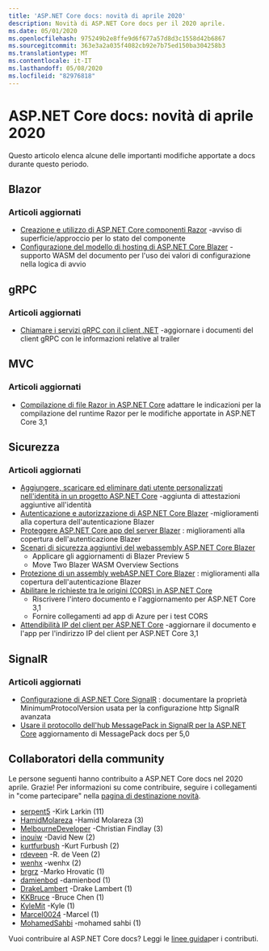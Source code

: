 ```yaml
---
title: 'ASP.NET Core docs: novità di aprile 2020'
description: Novità di ASP.NET Core docs per il 2020 aprile.
ms.date: 05/01/2020
ms.openlocfilehash: 975249b2e8ffe9d6f677a57d8d3c1558d42b6867
ms.sourcegitcommit: 363e3a2a035f4082cb92e7b75ed150ba304258b3
ms.translationtype: MT
ms.contentlocale: it-IT
ms.lasthandoff: 05/08/2020
ms.locfileid: "82976818"
---
```

# <a name="aspnet-core-docs-whats-new-for-april-2020"></a>ASP.NET Core docs: novità di aprile 2020

Questo articolo elenca alcune delle importanti modifiche apportate a docs durante questo periodo.

## <a name="blazor"></a>Blazor

### <a name="updated-articles"></a>Articoli aggiornati

- [Creazione e utilizzo di ASP.NET Core componenti Razor](../blazor/components.md) -avviso di superficie/approccio per lo stato del componente
- [Configurazione del modello di hosting di ASP.NET Core Blazer](../blazor/hosting-model-configuration.md) -supporto WASM del documento per l'uso dei valori di configurazione nella logica di avvio

## <a name="grpc"></a>gRPC

### <a name="updated-articles"></a>Articoli aggiornati

- [Chiamare i servizi gRPC con il client .NET](../grpc/client.md) -aggiornare i documenti del client gRPC con le informazioni relative al trailer

## <a name="mvc"></a>MVC

### <a name="updated-articles"></a>Articoli aggiornati

- [Compilazione di file Razor in ASP.NET Core](../mvc/views/view-compilation.md) adattare le indicazioni per la compilazione del runtime Razor per le modifiche apportate in ASP.NET Core 3,1

## <a name="security"></a>Sicurezza

### <a name="updated-articles"></a>Articoli aggiornati

- [Aggiungere, scaricare ed eliminare dati utente personalizzati nell'identità in un progetto ASP.NET Core](../security/authentication/add-user-data.md) -aggiunta di attestazioni aggiuntive all'identità
- [Autenticazione e autorizzazione di ASP.NET Core Blazer](../security/blazor/index.md) -miglioramenti alla copertura dell'autenticazione Blazer
- [Proteggere ASP.NET Core app del server Blazer](../security/blazor/server/index.md) : miglioramenti alla copertura dell'autenticazione Blazer
- [Scenari di sicurezza aggiuntivi del webassembly ASP.NET Core Blazer](../security/blazor/webassembly/additional-scenarios.md)
  - Applicare gli aggiornamenti di Blazer Preview 5
  - Move Two Blazer WASM Overview Sections
- [Protezione di un assembly webASP.NET Core Blazer](../security/blazor/webassembly/index.md) : miglioramenti alla copertura dell'autenticazione Blazer
- [Abilitare le richieste tra le origini (CORS) in ASP.NET Core](../security/cors.md)
  - Riscrivere l'intero documento e l'aggiornamento per ASP.NET Core 3,1
  - Fornire collegamenti ad app di Azure per i test CORS
- [Attendibilità IP del client per ASP.NET Core](../security/ip-safelist.md) -aggiornare il documento e l'app per l'indirizzo IP del client per ASP.NET Core 3,1

## <a name="signalr"></a>SignalR

### <a name="updated-articles"></a>Articoli aggiornati

- [Configurazione di ASP.NET Core SignalR](../signalr/configuration.md) : documentare la proprietà MinimumProtocolVersion usata per la configurazione http SignalR avanzata
- [Usare il protocollo dell'hub MessagePack in SignalR per la ASP.NET Core](../signalr/messagepackhubprotocol.md) aggiornamento di MessagePack docs per 5,0

## <a name="community-contributors"></a>Collaboratori della community

Le persone seguenti hanno contribuito a ASP.NET Core docs nel 2020 aprile. Grazie! Per informazioni su come contribuire, seguire i collegamenti in "come partecipare" nella [pagina di destinazione novità](index.yml).

- [serpent5](https://github.com/serpent5) -Kirk Larkin (11)
- [HamidMolareza](https://github.com/HamidMolareza) -Hamid Molareza (3)
- [MelbourneDeveloper](https://github.com/MelbourneDeveloper) -Christian Findlay (3)
- [inouiw](https://github.com/inouiw) -David New (2)
- [kurtfurbush](https://github.com/kurtfurbush) -Kurt Furbush (2)
- [rdeveen](https://github.com/rdeveen) -R. de Veen (2)
- [wenhx](https://github.com/wenhx) -wenhx (2)
- [brgrz](https://github.com/brgrz) -Marko Hrovatic (1)
- [damienbod](https://github.com/damienbod) -damienbod (1)
- [DrakeLambert](https://github.com/DrakeLambert) -Drake Lambert (1)
- [KKBruce](https://github.com/kkbruce) -Bruce Chen (1)
- [KyleMit](https://github.com/KyleMit) -Kyle (1)
- [Marcel0024](https://github.com/Marcel0024) -Marcel (1)
- [MohamedSahbi](https://github.com/MohamedSahbi) -mohamed sahbi (1)

Vuoi contribuire al ASP.NET Core docs? Leggi le [linee guida](https://github.com/dotnet/AspNetCore.Docs/blob/master/CONTRIBUTING.md)per i contributi.
